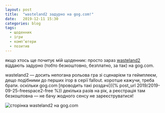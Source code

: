 ```yaml
---
layout: post
title:  "wasteland2 задурно на gog.com!"
date:   2019-12-11 15:30
categories: blog
tags: 
  - щоденник
  - ігри
  - комп’ютери
  - позитив
---
```


якщо хтось ще почитує мій щоденник: просто зараз [wasteland2](https://www.gog.com/game/wasteland_2_directors_cut_digital_classic_edition) віддають задурно (тобто безкоштовно, безплатно, за так) на gog.com. 

wasteland2 — досить непогана рольова гра зі сценарієм та геймплеєм, дещо подібними до перших ігор в серії fallout. коротше кажучи, треба брати. оскільки gog.com [проводить такі роздачі]({% post_url 2019/2019-09-25-freespace2-free %}) декілька разів на рік, а реєстрація там безкоштовна — не бачу жодного сенсу не зареєструватися!

![сторінка wasteland2 на gog.com](/assets/images/2019/2019-12-11-wasteland2.jpg)
